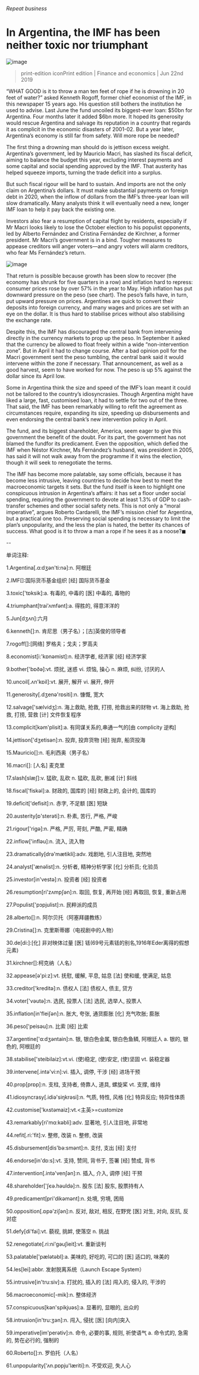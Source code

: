 ###### Repeat business
# In Argentina, the IMF has been neither toxic nor triumphant 
![image](images/20190622_fnp501.jpg) 
> print-edition iconPrint edition | Finance and economics | Jun 22nd 2019 
“WHAT GOOD is it to throw a man ten feet of rope if he is drowning in 20 feet of water?” asked Kenneth Rogoff, former chief economist of the IMF, in this newspaper 15 years ago. His question still bothers the institution he used to advise. Last June the fund uncoiled its biggest-ever loan: $50bn for Argentina. Four months later it added $6bn more. It hoped its generosity would rescue Argentina and salvage its reputation in a country that regards it as complicit in the economic disasters of 2001-02. But a year later, Argentina’s economy is still far from safety. Will more rope be needed? 
The first thing a drowning man should do is jettison excess weight. Argentina’s government, led by Mauricio Macri, has slashed its fiscal deficit, aiming to balance the budget this year, excluding interest payments and some capital and social spending approved by the IMF. That austerity has helped squeeze imports, turning the trade deficit into a surplus. 
But such fiscal rigour will be hard to sustain. And imports are not the only claim on Argentina’s dollars. It must make substantial payments on foreign debt in 2020, when the inflow of dollars from the IMF’s three-year loan will slow dramatically. Many analysts think it will eventually need a new, longer IMF loan to help it pay back the existing one. 
Investors also fear a resumption of capital flight by residents, especially if Mr Macri looks likely to lose the October election to his populist opponents, led by Alberto Fernández and Cristina Fernández de Kirchner, a former president. Mr Macri’s government is in a bind. Tougher measures to appease creditors will anger voters—and angry voters will alarm creditors, who fear Ms Fernández’s return. 
![image](images/20190622_FNC777.png) 
That return is possible because growth has been slow to recover (the economy has shrunk for five quarters in a row) and inflation hard to repress: consumer prices rose by over 57% in the year to May. High inflation has put downward pressure on the peso (see chart). The peso’s falls have, in turn, put upward pressure on prices. Argentines are quick to convert their deposits into foreign currency, and many wages and prices are set with an eye on the dollar. It is thus hard to stabilise prices without also stabilising the exchange rate. 
Despite this, the IMF has discouraged the central bank from intervening directly in the currency markets to prop up the peso. In September it asked that the currency be allowed to float freely within a wide “non-intervention zone”. But in April it had to change course. After a bad opinion poll for the Macri government sent the peso tumbling, the central bank said it would intervene within the zone if necessary. That announcement, as well as a good harvest, seem to have worked for now. The peso is up 5% against the dollar since its April low. 
Some in Argentina think the size and speed of the IMF’s loan meant it could not be tailored to the country’s idiosyncrasies. Though Argentina might have liked a large, fast, customised loan, it had to settle for two out of the three. That said, the IMF has been remarkably willing to refit the agreement as circumstances require, expanding its size, speeding up disbursements and even endorsing the central bank’s new intervention policy in April. 
The fund, and its biggest shareholder, America, seem eager to give this government the benefit of the doubt. For its part, the government has not blamed the fundfor its predicament. Even the opposition, which defied the IMF when Néstor Kirchner, Ms Fernández’s husband, was president in 2005, has said it will not walk away from the programme if it wins the election, though it will seek to renegotiate the terms. 
The IMF has become more palatable, say some officials, because it has become less intrusive, leaving countries to decide how best to meet the macroeconomic targets it sets. But the fund itself is keen to highlight one conspicuous intrusion in Argentina’s affairs: it has set a floor under social spending, requiring the government to devote at least 1.3% of GDP to cash-transfer schemes and other social safety nets. This is not only a “moral imperative”, argues Roberto Cardarelli, the IMF’s mission chief for Argentina, but a practical one too. Preserving social spending is necessary to limit the plan’s unpopularity, and the less the plan is hated, the better its chances of success. What good is it to throw a man a rope if he sees it as a noose?◼ 
-- 
 单词注释:
1.Argentina[.ɑ:dʒәn'ti:nә]:n. 阿根廷 
2.IMF[]:国际货币基金组织 [经] 国际货币基金 
3.toxic['tɒksik]:a. 有毒的, 中毒的 [医] 中毒的, 毒物的 
4.triumphant[trai'ʌmfәnt]:a. 得胜的, 得意洋洋的 
5.Jun[dʒʌn]:六月 
6.kenneth[]:n. 肯尼思（男子名）；[古]英俊的领导者 
7.rogoff[]:[网络] 罗格夫；戈夫；罗高夫 
8.economist[i:'kɒnәmist]:n. 经济学者, 经济家 [经] 经济学家 
9.bother['bɒðә]:vt. 烦扰, 迷惑 vi. 烦恼, 操心 n. 麻烦, 纠纷, 讨厌的人 
10.uncoil[.ʌn'kɒil]:vt. 展开, 解开 vi. 展开, 伸开 
11.generosity[.dʒenә'rɒsiti]:n. 慷慨, 宽大 
12.salvage['sælvidʒ]:n. 海上救助, 抢救, 打捞, 抢救出来的财物 vt. 海上救助, 抢救, 打捞, 营救 [计] 文件恢复程序 
13.complicit[kәm'plisit]:a. 有同谋关系的,串通一气的[由 complicity 逆构] 
14.jettison['dʒetisәn]:n. 投弃, 投弃货物 [经] 抛弃, 船货投海 
15.Mauricio[]:n. 毛利西奥（男子名） 
16.macri[]: [人名] 麦克里 
17.slash[slæʃ]:v. 猛砍, 乱砍 n. 猛砍, 乱砍, 删减 [计] 斜线 
18.fiscal['fiskәl]:a. 财政的, 国库的 [经] 财政上的, 会计的, 国库的 
19.deficit['defisit]:n. 赤字, 不足额 [医] 短缺 
20.austerity[ɒ'sterәti]:n. 朴素, 苦行, 严格, 严峻 
21.rigour['rigә]:n. 严格, 严厉, 苛刻, 严酷, 严密, 精确 
22.inflow['inflәu]:n. 流入, 流入物 
23.dramatically[drә'mætikli]:adv. 戏剧地, 引人注目地, 突然地 
24.analyst['ænәlist]:n. 分析者, 精神分析学家 [化] 分析员; 化验员 
25.investor[in'vestә]:n. 投资者 [经] 投资者 
26.resumption[ri'zʌmpʃәn]:n. 取回, 恢复, 再开始 [经] 再取回, 恢复, 重新占用 
27.Populist['pɔpjulist]:n. 民粹派的成员 
28.alberto[]:n. 阿尔贝托（阿塞拜疆教练） 
29.Cristina[]:n. 克里斯蒂娜（电视剧中的人物） 
30.de[di:]:[化] 非对映体过量 [医] 铥(69号元素铥的别名,1916年Eder离得的假想元素) 
31.kirchner[]:柯克纳（人名） 
32.appease[ә'pi:z]:vt. 抚慰, 缓解, 平息, 姑息 [法] 使和缓, 使满足, 姑息 
33.creditor['kreditә]:n. 债权人 [法] 债权人, 债主, 贷方 
34.voter['vәutә]:n. 选民, 投票人 [法] 选民, 选举人, 投票人 
35.inflation[in'fleiʃәn]:n. 胀大, 夸张, 通货膨胀 [化] 充气吹胀; 膨胀 
36.peso['peisәu]:n. 比索 [经] 比索 
37.argentine['ɑ:dʒәntain]:n. 银, 银白色金属, 银白色鱼鳞, 阿根廷人 a. 银的, 银色的, 阿根廷的 
38.stabilise['steibilaiz]:vt.vi. (使)稳定, (使)安定, (使)坚固 vt. 装稳定器 
39.intervene[.intә'vi:n]:vi. 插入, 调停, 干涉 [经] 进场干预 
40.prop[prɒp]:n. 支柱, 支持者, 倚靠人, 道具, 螺旋桨 vt. 支撑, 维持 
41.idiosyncrasy[.idiә'siŋkrәsi]:n. 气质, 特性, 风格 [化] 特异反应; 特异性体质 
42.customise['kʌstәmaiz]:vt.<主英>=customize 
43.remarkably[ri'mɑ:kәbli]:adv. 显著地, 引人注目地, 非常地 
44.refit[.ri:'fit]:v. 整修, 改装 n. 整修, 改装 
45.disbursement[dis'bә:smәnt]:n. 支付, 支出 [经] 支付 
46.endorse[in'dɒ:s]:vt. 支持, 赞同, 背书于, 签署 [经] 赞成, 背书 
47.intervention[.intә'venʃәn]:n. 插入, 介入, 调停 [经] 干预 
48.shareholder['ʃєә.hәuldә]:n. 股东 [法] 股东, 股票持有人 
49.predicament[pri'dikәmәnt]:n. 处境, 穷境, 困局 
50.opposition[.ɒpә'ziʃәn]:n. 反对, 敌对, 相反, 在野党 [医] 对生, 对向, 反抗, 反对症 
51.defy[di'fai]:vt. 藐视, 挑衅, 使落空 n. 挑战 
52.renegotiate[.ri:ni'gәuʃieit]:vt. 重新谈判 
53.palatable['pælәtәbl]:a. 美味的, 好吃的, 可口的 [医] 适口的, 味美的 
54.les[lei]:abbr. 发射脱离系统（Launch Escape System） 
55.intrusive[in'tru:siv]:a. 打扰的, 插入的 [法] 闯入的, 侵入的, 干涉的 
56.macroeconomic[-mik]:n. 整体经济 
57.conspicuous[kәn'spikjuәs]:a. 显著的, 显眼的, 出众的 
58.intrusion[in'tru:ʒәn]:n. 闯入, 侵扰 [医] [向内]突入 
59.imperative[im'perәtiv]:n. 命令, 必要的事, 规则, 祈使语气 a. 命令式的, 急需的, 势在必行的, 强制的 
60.Roberto[]:n. 罗伯托（人名） 
61.unpopularity['ʌn.pɒpju'læriti]:n. 不受欢迎, 失人心 
